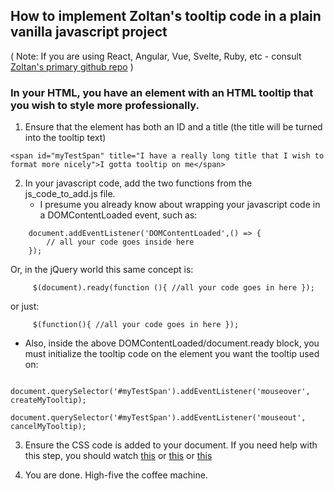 ## How to implement Zoltan's tooltip code in a plain vanilla javascript project

( Note: If you are using React, Angular, Vue, Svelte, Ruby, etc - consult [Zoltan's primary github repo](https://github.com/zoltantothcom/vanilla-js-tooltip) )


### In your HTML, you have an element with an HTML tooltip that you wish to style more professionally.

1. Ensure that the element has both an ID and a title (the title will be turned into the tooltip text)


`<span id="myTestSpan" title="I have a really long title that I wish to format more nicely">I gotta tooltip on me</span>`


2. In your javascript code, add the two functions from the js_code_to_add.js file.
    * I presume you already know about wrapping your javascript code in a DOMContentLoaded event, such as:

```
    document.addEventListener('DOMContentLoaded',() => {
        // all your code goes inside here
    });
```
Or, in the jQuery world this same concept is:

`     $(document).ready(function (){ //all your code goes in here });`

or just:

`     $(function(){ //all your code goes in here });`

   * Also, inside the above DOMContentLoaded/document.ready block, you must initialize the tooltip code on the element you want the tooltip used on:

```
     document.querySelector('#myTestSpan').addEventListener('mouseover', createMyTooltip);
     document.querySelector('#myTestSpan').addEventListener('mouseout', cancelMyTooltip);
```

3. Ensure the CSS code is added to your document. If you need help with this step, you should watch [this](https://www.youtube.com/watch?v=hu-q2zYwEYs&list=PL4cUxeGkcC9ivBf_eKCPIAYXWzLlPAm6G) or [this](https://www.youtube.com/watch?v=BvJYXl2ywUE&list=PLZlA0Gpn_vH8BoXcpCUvdmdPZFuR5y2lV&index=1&t=0s) or [this](https://www.youtube.com/watch?v=qz0aGYrrlhU)

4. You are done. High-five the coffee machine.
